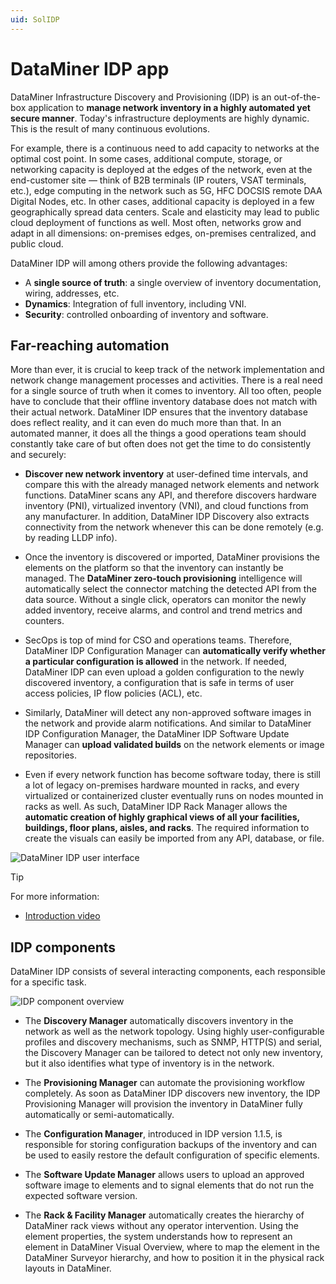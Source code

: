 ```yaml
---
uid: SolIDP
---
```


# DataMiner IDP app

DataMiner Infrastructure Discovery and Provisioning (IDP) is an out-of-the-box application to **manage network inventory in a highly automated yet secure manner**. Today's infrastructure deployments are highly dynamic. This is the result of many continuous evolutions.

For example, there is a continuous need to add capacity to networks at the optimal cost point. In some cases, additional compute, storage, or networking capacity is deployed at the edges of the network, even at the end-customer site — think of B2B terminals (IP routers, VSAT terminals, etc.), edge computing in the network such as 5G, HFC DOCSIS remote DAA Digital Nodes, etc. In other cases, additional capacity is deployed in a few geographically spread data centers. Scale and elasticity may lead to public cloud deployment of functions as well. Most often, networks grow and adapt in all dimensions: on-premises edges, on-premises centralized, and public cloud.

DataMiner IDP will among others provide the following advantages:

- A **single source of truth**: a single overview of inventory documentation, wiring, addresses, etc.
- **Dynamics**: Integration of full inventory, including VNI.
- **Security**: controlled onboarding of inventory and software.

## Far-reaching automation

More than ever, it is crucial to keep track of the network implementation and network change management processes and activities. There is a real need for a single source of truth when it comes to inventory. All too often, people have to conclude that their offline inventory database does not match with their actual network. DataMiner IDP ensures that the inventory database does reflect reality, and it can even do much more than that. In an automated manner, it does all the things a good operations team should constantly take care of but often does not get the time to do consistently and securely:

- **Discover new network inventory** at user-defined time intervals, and compare this with the already managed network elements and network functions. DataMiner scans any API, and therefore discovers hardware inventory (PNI), virtualized inventory (VNI), and cloud functions from any manufacturer. In addition, DataMiner IDP Discovery also extracts connectivity from the network whenever this can be done remotely (e.g. by reading LLDP info).

- Once the inventory is discovered or imported, DataMiner provisions the elements on the platform so that the inventory can instantly be managed. The **DataMiner zero-touch provisioning** intelligence will automatically select the connector matching the detected API from the data source. Without a single click, operators can monitor the newly added inventory, receive alarms, and control and trend metrics and counters.

- SecOps is top of mind for CSO and operations teams. Therefore, DataMiner IDP Configuration Manager can **automatically verify whether a particular configuration is allowed** in the network. If needed, DataMiner IDP can even upload a golden configuration to the newly discovered inventory, a configuration that is safe in terms of user access policies, IP flow policies (ACL), etc.

- Similarly, DataMiner will detect any non-approved software images in the network and provide alarm notifications. And similar to DataMiner IDP Configuration Manager, the DataMiner IDP Software Update Manager can **upload validated builds** on the network elements or image repositories.

- Even if every network function has become software today, there is still a lot of legacy on-premises hardware mounted in racks, and every virtualized or containerized cluster eventually runs on nodes mounted in racks as well. As such, DataMiner IDP Rack Manager allows the **automatic creation of highly graphical views of all your facilities, buildings, floor plans, aisles, and racks**. The required information to create the visuals can easily be imported from any API, database, or file.

![DataMiner IDP user interface](~/user-guide/images/IDP_Dojo_screenshot.jpg)

> [!TIP]
> For more information:
>
> - [Introduction video](https://www.youtube.com/watch?v=DdrSfUBzfOI)

## IDP components

DataMiner IDP consists of several interacting components, each responsible for a specific task.

![IDP component overview](~/user-guide/images/IDP_overview.jpg)

- The **Discovery Manager** automatically discovers inventory in the network as well as the network topology. Using highly user-configurable profiles and discovery mechanisms, such as SNMP, HTTP(S) and serial, the Discovery Manager can be tailored to detect not only new inventory, but it also identifies what type of inventory is in the network.

- The **Provisioning Manager** can automate the provisioning workflow completely. As soon as DataMiner IDP discovers new inventory, the IDP Provisioning Manager will provision the inventory in DataMiner fully automatically or semi-automatically.

- The **Configuration Manager**, introduced in IDP version 1.1.5, is responsible for storing configuration backups of the inventory and can be used to easily restore the default configuration of specific elements.

- The **Software Update Manager** allows users to upload an approved software image to elements and to signal elements that do not run the expected software version.

- The **Rack & Facility Manager** automatically creates the hierarchy of DataMiner rack views without any operator intervention. Using the element properties, the system understands how to represent an element in DataMiner Visual Overview, where to map the element in the DataMiner Surveyor hierarchy, and how to position it in the physical rack layouts in DataMiner.
